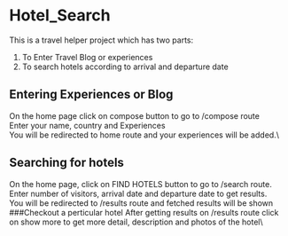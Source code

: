 # Hotel_Search
This is a travel helper project which has two parts:
1. To Enter Travel Blog or experiences
2. To search hotels according to arrival and departure date 

## Entering Experiences or Blog
On the home page click on compose button to go to /compose route\
Enter your name, country and Experiences\
You will be redirected to home route and your experiences will be added.\

## Searching for hotels
On the home page, click on FIND HOTELS button to go to /search route.\
Enter number of visitors, arrival date and departure date to get results.\
You will be redirected to /results route and fetched results will be shown\
###Checkout a perticular hotel
After getting results on /results route click on show more to get more detail, description and photos of the hotel\
